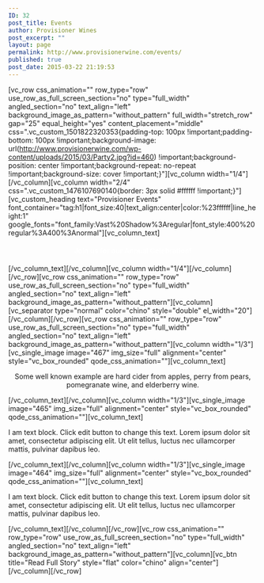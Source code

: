 ```yaml
---
ID: 32
post_title: Events
author: Provisioner Wines
post_excerpt: ""
layout: page
permalink: http://www.provisionerwine.com/events/
published: true
post_date: 2015-03-22 21:19:53
---
```

[vc_row css_animation="" row_type="row" use_row_as_full_screen_section="no" type="full_width" angled_section="no" text_align="left" background_image_as_pattern="without_pattern" full_width="stretch_row" gap="25" equal_height="yes" content_placement="middle" css=".vc_custom_1501822320353{padding-top: 100px !important;padding-bottom: 100px !important;background-image: url(http://www.provisionerwine.com/wp-content/uploads/2015/03/Party2.jpg?id=460) !important;background-position: center !important;background-repeat: no-repeat !important;background-size: cover !important;}"][vc_column width="1/4"][/vc_column][vc_column width="2/4" css=".vc_custom_1476107690140{border: 3px solid #ffffff !important;}"][vc_custom_heading text="Provisioner Events" font_container="tag:h1|font_size:40|text_align:center|color:%23ffffff|line_height:1" google_fonts="font_family:Vast%20Shadow%3Aregular|font_style:400%20regular%3A400%3Anormal"][vc_column_text]
<h4 style="text-align: center; color: white;">Join us for our Annual Celebration!</h4>
[/vc_column_text][/vc_column][vc_column width="1/4"][/vc_column][/vc_row][vc_row css_animation="" row_type="row" use_row_as_full_screen_section="no" type="full_width" angled_section="no" text_align="left" background_image_as_pattern="without_pattern"][vc_column][vc_separator type="normal" color="chino" style="double" el_width="20"][/vc_column][/vc_row][vc_row css_animation="" row_type="row" use_row_as_full_screen_section="no" type="full_width" angled_section="no" text_align="left" background_image_as_pattern="without_pattern"][vc_column width="1/3"][vc_single_image image="467" img_size="full" alignment="center" style="vc_box_rounded" qode_css_animation=""][vc_column_text]
<p style="text-align: center;">Some well known example are hard cider from apples, perry from pears, pomegranate wine, and elderberry wine.</p>
[/vc_column_text][/vc_column][vc_column width="1/3"][vc_single_image image="465" img_size="full" alignment="center" style="vc_box_rounded" qode_css_animation=""][vc_column_text]

I am text block. Click edit button to change this text. Lorem ipsum dolor sit amet, consectetur adipiscing elit. Ut elit tellus, luctus nec ullamcorper mattis, pulvinar dapibus leo.

[/vc_column_text][/vc_column][vc_column width="1/3"][vc_single_image image="464" img_size="full" alignment="center" style="vc_box_rounded" qode_css_animation=""][vc_column_text]

I am text block. Click edit button to change this text. Lorem ipsum dolor sit amet, consectetur adipiscing elit. Ut elit tellus, luctus nec ullamcorper mattis, pulvinar dapibus leo.

[/vc_column_text][/vc_column][/vc_row][vc_row css_animation="" row_type="row" use_row_as_full_screen_section="no" type="full_width" angled_section="no" text_align="left" background_image_as_pattern="without_pattern"][vc_column][vc_btn title="Read Full Story" style="flat" color="chino" align="center"][/vc_column][/vc_row]